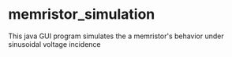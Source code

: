 # memristor_simulation
This java GUI program simulates the a memristor's behavior under sinusoidal voltage incidence 
